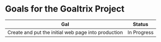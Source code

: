# Goals for the Goaltrix Project

| Gal | Status |
| --- | --- |
| Create and put the initial web page into production | In Progress |
